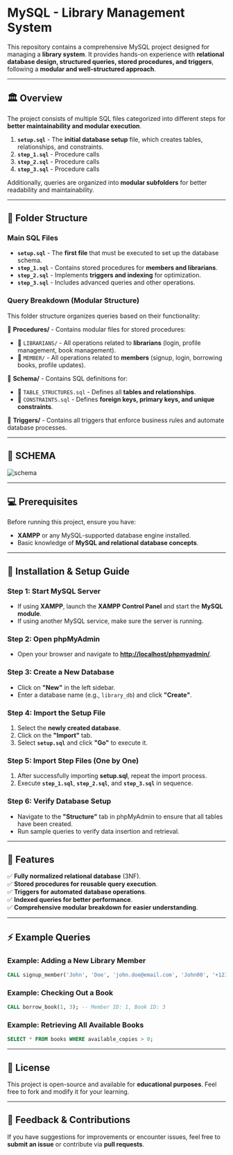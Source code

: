 # MySQL - Library Management System

This repository contains a comprehensive MySQL project designed for managing a **library system**. It provides hands-on experience with **relational database design, structured queries, stored procedures, and triggers**, following a **modular and well-structured approach**.

---

## 🏛 Overview
The project consists of multiple SQL files categorized into different steps for **better maintainability and modular execution**.

1. **`setup.sql`** - The **initial database setup** file, which creates tables, relationships, and constraints.
2. **`step_1.sql`** - Procedure calls
3. **`step_2.sql`** - Procedure calls
4. **`step_3.sql`** - Procedure calls

Additionally, queries are organized into **modular subfolders** for better readability and maintainability.

---

## 📂 Folder Structure

### **Main SQL Files**
- **`setup.sql`** - The **first file** that must be executed to set up the database schema.
- **`step_1.sql`** - Contains stored procedures for **members and librarians**.
- **`step_2.sql`** - Implements **triggers and indexing** for optimization.
- **`step_3.sql`** - Includes advanced queries and other operations.

### **Query Breakdown (Modular Structure)**
This folder structure organizes queries based on their functionality:

📂 **Procedures/** - Contains modular files for stored procedures:
- 📂 `LIBRARIANS/` - All operations related to **librarians** (login, profile management, book management).
- 📂 `MEMBER/` - All operations related to **members** (signup, login, borrowing books, profile updates).

📂 **Schema/** - Contains SQL definitions for:
- 📄 `TABLE_STRUCTURES.sql` - Defines all **tables and relationships**.
- 📄 `CONSTRAINTS.sql` - Defines **foreign keys, primary keys, and unique constraints**.

📂 **Triggers/** - Contains all triggers that enforce business rules and automate database processes.

---

## 📸 SCHEMA
![schema](https://github.com/user-attachments/assets/390f2368-1def-43dd-a6dc-df5abdaa7578)

---

## 💻 Prerequisites
Before running this project, ensure you have:
- **XAMPP** or any MySQL-supported database engine installed.
- Basic knowledge of **MySQL and relational database concepts**.

---

## 🚀 Installation & Setup Guide

### **Step 1: Start MySQL Server**
- If using **XAMPP**, launch the **XAMPP Control Panel** and start the **MySQL module**.
- If using another MySQL service, make sure the server is running.

### **Step 2: Open phpMyAdmin**
- Open your browser and navigate to **[http://localhost/phpmyadmin/](http://localhost/phpmyadmin/)**.

### **Step 3: Create a New Database**
- Click on **"New"** in the left sidebar.
- Enter a database name (e.g., `library_db`) and click **"Create"**.

### **Step 4: Import the Setup File**
1. Select the **newly created database**.
2. Click on the **"Import"** tab.
3. Select **`setup.sql`** and click **"Go"** to execute it.

### **Step 5: Import Step Files (One by One)**
1. After successfully importing **setup.sql**, repeat the import process.
2. Execute **`step_1.sql`**, **`step_2.sql`**, and **`step_3.sql`** in sequence.

### **Step 6: Verify Database Setup**
- Navigate to the **"Structure"** tab in phpMyAdmin to ensure that all tables have been created.
- Run sample queries to verify data insertion and retrieval.

---

## 📌 Features
✅ **Fully normalized relational database** (3NF).  
✅ **Stored procedures for reusable query execution**.  
✅ **Triggers for automated database operations**.  
✅ **Indexed queries for better performance**.  
✅ **Comprehensive modular breakdown for easier understanding**.  

---

## ⚡ Example Queries

### **Example: Adding a New Library Member**
```sql
CALL signup_member('John', 'Doe', 'john.doe@email.com', 'John00', '+1234567890', '123 Main St');
```

### **Example: Checking Out a Book**
```sql
CALL borrow_book(1, 3); -- Member ID: 1, Book ID: 3
```

### **Example: Retrieving All Available Books**
```sql
SELECT * FROM books WHERE available_copies > 0;
```

---

## 📜 License
This project is open-source and available for **educational purposes**. Feel free to fork and modify it for your learning.

---

## 📢 Feedback & Contributions
If you have suggestions for improvements or encounter issues, feel free to **submit an issue** or contribute via **pull requests**.
